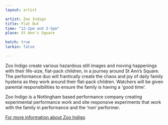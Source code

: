 ```yaml
---
layout: artist

artist: Zoo Indigo
title: Flat Out
time: "12-2pm and 3-5pm"
place: St Ann's Square

hatch: true
larkin: false

---
```


Zoo Indigo create various hazardous still images and moving happenings with their life-size, flat-pack children, in a journey around St Ann’s Square. The performance duo will frantically create the chaos and joy of daily family hysteria as they work around their flat-pack children. Watchers will be given parental responsibilities to ensure the family is having a 'good time'.     
Zoo Indigo is a Nottingham based performance company creating experimental performance work and site responsive experiments that work with the family in performance and the ‘non’ performer.     

[For more information about Zoo Indigo](http://www.zooindigo.co.uk)

